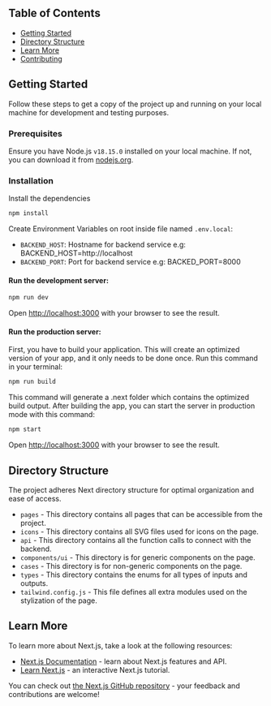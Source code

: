 ## Table of Contents

- [Getting Started](#getting-started)
- [Directory Structure](#directory-structure)
- [Learn More](#learn-more)
- [Contributing](#contributing)


## Getting Started

Follow these steps to get a copy of the project up and running on your local machine for development and testing purposes.

### Prerequisites

Ensure you have Node.js `v18.15.0` installed on your local machine. If not, you can download it from [nodejs.org](https://nodejs.org/).



### Installation

Install the dependencies

```bash
npm install
```

Create Environment Variables on root inside file named `.env.local`:
- `BACKEND_HOST`: Hostname for backend service e.g: BACKEND_HOST=http://localhost
- `BACKEND_PORT`: Port for backend service e.g: BACKED_PORT=8000

#### Run the development server:

```bash
npm run dev
```

Open [http://localhost:3000](http://localhost:3000) with your browser to see the result.

#### Run the production server:

First, you have to build your application. This will create an optimized version of your app, and it only needs to be done once. Run this command in your terminal:
```bash
npm run build
```

This command will generate a .next folder which contains the optimized build output.
After building the app, you can start the server in production mode with this command:

```bash
npm start
```

Open [http://localhost:3000](http://localhost:3000) with your browser to see the result.


## Directory Structure

The project adheres Next directory structure for optimal organization and ease of access.

- `pages` - This directory contains all pages that can be accessible from the project.
- `icons` - This directory contains all SVG files used for icons on the page.
- `api` - This directory contains all the function calls to connect with the backend.
- `components/ui` - This directory is for generic components on the page.
- `cases` - This directory is for non-generic components on the page.
- `types` - This directory contains the enums for all types of inputs and outputs.
- `tailwind.config.js` - This file defines all extra modules used on the stylization of the page.


## Learn More

To learn more about Next.js, take a look at the following resources:

- [Next.js Documentation](https://nextjs.org/docs) - learn about Next.js features and API.
- [Learn Next.js](https://nextjs.org/learn) - an interactive Next.js tutorial.

You can check out [the Next.js GitHub repository](https://github.com/vercel/next.js/) - your feedback and contributions are welcome!

